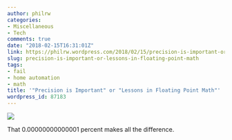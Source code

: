 ```yaml
---
author: philrw
categories:
- Miscellaneous
- Tech
comments: true
date: "2018-02-15T16:31:01Z"
link: https://philrw.wordpress.com/2018/02/15/precision-is-important-or-lessons-in-floating-point-math/
slug: precision-is-important-or-lessons-in-floating-point-math
tags:
- fail
- home automation
- math
title: '"Precision is Important" or "Lessons in Floating Point Math"'
wordpress_id: 87183
---
```


![](/images/screen-shot-2018-02-15-at-09-41-33.png)

That 0.00000000000001 percent makes all the difference.